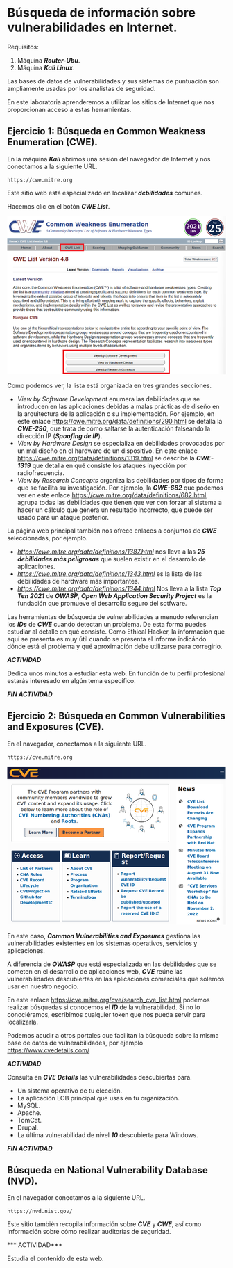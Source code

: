 # Búsqueda de información sobre vulnerabilidades en Internet.

Requisitos:
1. Máquina ***Router-Ubu***.
2. Máquina ***Kali Linux***.


Las bases de datos de vulnerabilidades y sus sistemas de puntuación son ampliamente usadas por los analistas de seguridad.

En este laboratoria aprenderemos a utilizar los sitios de Internet que nos proporcionan acceso a estas herramientas.

## Ejercicio 1: Búsqueda en Common Weakness Enumeration (CWE).

En la máquina ***Kali*** abrimos una sesión del navegador de Internet y nos conectamos a la siguiente URL.
```
https://cwe.mitre.org
```

Este sitio web está especializado en localizar ***debilidades*** comunes.

Hacemos clic en el botón ***CWE List***.

![CWE](../img/lab-05-A/202209130933.png)

Como podemos ver, la lista está organizada en tres grandes secciones.

* *View by Software Development* enumera las debilidades que se introducen en las aplicaciones debidas a malas prácticas de diseño en la arquitectura de la aplicación o su implementación. Por ejemplo, en este enlace https://cwe.mitre.org/data/definitions/290.html se detalla la ***CWE-290***, que trata de cómo saltarse la autenticación falseando la dirección IP (***Spoofing de IP***).
* *View by Hardware Design* se especializa en debilidades provocadas por un mal diseño en el hardware de un dispositivo. En este enlace https://cwe.mitre.org/data/definitions/1319.html se describe la ***CWE-1319*** que detalla en qué consiste los ataques inyección por radiofrecuencia.
* *View by Research Concepts* organiza las debilidades por tipos de forma que se facilita su investigación. Por ejemplo, la ***CWE-682*** que podemos ver en este enlace https://cwe.mitre.org/data/definitions/682.html, agrupa todas las debilidades que tienen que ver con forzar al sistema a hacer un cálculo que genera un resultado incorrecto, que puede ser usado para un ataque posterior.

La página web principal también nos ofrece enlaces a conjuntos de ***CWE*** seleccionadas, por ejemplo.

* *https://cwe.mitre.org/data/definitions/1387.html* nos lleva a las ***25 debilidades más peligrosas*** que suelen existir en el desarrollo de aplicaciones.
* *https://cwe.mitre.org/data/definitions/1343.html* es la lista de las debilidades de hardware más importantes.
* *https://cwe.mitre.org/data/definitions/1344.html* Nos lleva a la lista ***Top Ten 2021*** de ***OWASP***, ***Open Web Application Security Project*** es la fundación que promueve el desarrollo seguro del sotfware.

Las herramientas de búsqueda de vulnerabilidades a menudo referencian los ***IDs*** de ***CWE*** cuando detectan un problema. De esta forma puedes estudiar al detalle en qué consiste. Como Ethical Hacker, la información que aquí se presenta es muy útil cuando se presenta el informe indicándo dónde está el problema y qué aproximación debe utilizarse para corregirlo.


***ACTIVIDAD***

Dedica unos minutos a estudiar esta web. En función de tu perfil profesional estarás interesado en algún tema específico.

***FIN ACTIVIDAD***

## Ejercicio 2: Búsqueda en Common Vulnerabilities and Exposures (CVE).

En el navegador, conectamos a la siguiente URL.
```
https://cve.mitre.org
```

![CVE](../img/lab-05-B/202209131005.png)


En este caso, ***Common Vulnerabilities and Exposures*** gestiona las vulnerabilidades existentes en los sistemas operativos, servicios y aplicaciones.

A diferencia de ***OWASP*** que está especializada en las debilidades que se cometen en el desarrollo de aplicaciones web, ***CVE*** reúne las vulnerabilidades descubiertas en las aplicaciones comerciales que solemos usar en nuestro negocio.

En este enlace https://cve.mitre.org/cve/search_cve_list.html podemos realizar búsquedas si conocemos el ***ID*** de la vulnerabilidad. Si no lo conociéramos, escribimos cualquier token que nos pueda servir para localizarla.

Podemos acudir a otros portales que facilitan la búsqueda sobre la misma base de datos de vulnerabilidades, por ejemplo https://www.cvedetails.com/ 

***ACTIVIDAD***

Consulta en ***CVE Details*** las vulnerabilidades descubiertas para.
* Un sistema operativo de tu elección.
* La aplicación LOB principal que usas en tu organización.
* MySQL.
* Apache.
* TomCat.
* Drupal.
* La última vulnerabilidad de nivel ***10*** descubierta para Windows.

***FIN ACTIVIDAD***


## Búsqueda en National Vulnerability Database (NVD).

En el navegador conectamos a la siguiente URL.
```
https://nvd.nist.gov/
```

Este sitio también recopila información sobre ***CVE*** y ***CWE***, así como información sobre cómo realizar auditorías de seguridad.

*** ACTIVIDAD***

Estudia el contenido de esta web.

